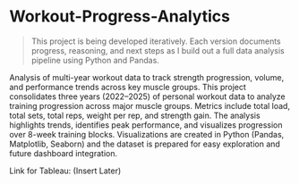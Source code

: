 # Workout-Progress-Analytics
> This project is being developed iteratively. Each version documents progress, reasoning, and next steps as I build out a full data analysis pipeline using Python and Pandas.

Analysis of multi-year workout data to track strength progression, volume, and performance trends across key muscle groups.
This project consolidates three years (2022–2025) of personal workout data to analyze training progression across major muscle groups. Metrics include total load, total sets, total reps, weight per rep, and strength gain. The analysis highlights trends, identifies peak performance, and visualizes progression over 8-week training blocks. Visualizations are created in Python (Pandas, Matplotlib, Seaborn) and the dataset is prepared for easy exploration and future dashboard integration.

Link for Tableau: (Insert Later)
